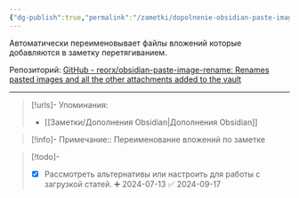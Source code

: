 ```yaml
---
{"dg-publish":true,"permalink":"/zametki/dopolnenie-obsidian-paste-image-rename/","created":"2024-07-13 14:50","updated":"2024-09-23T22:43:12+03:00"}
---
```


Автоматически переименовывает файлы вложений которые добавляются в заметку перетягиванием.

Репозиторий: [GitHub - reorx/obsidian-paste-image-rename: Renames pasted images and all the other attachments added to the vault](https://github.com/reorx/obsidian-paste-image-rename)

---
> [!urls]- Упоминания:
> - [[Заметки/Дополнения Obsidian\|Дополнения Obsidian]]

> [!info]-
> Примечание:: Переименование вложений по заметке

> [!todo]-
> - [x] Рассмотреть альтернативы или настроить для работы с загрузкой статей. ➕ 2024-07-13 ✅ 2024-09-17